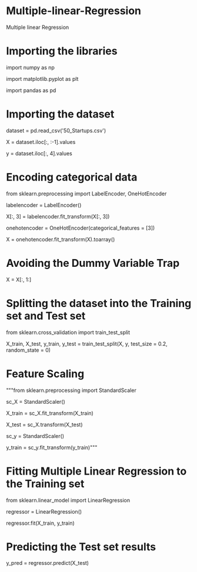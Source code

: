 # Multiple-linear-Regression
Multiple linear Regression
# Importing the libraries

import numpy as np

import matplotlib.pyplot as plt

import pandas as pd



# Importing the dataset

dataset = pd.read_csv('50_Startups.csv')

X = dataset.iloc[:, :-1].values

y = dataset.iloc[:, 4].values



# Encoding categorical data

from sklearn.preprocessing import LabelEncoder, OneHotEncoder

labelencoder = LabelEncoder()

X[:, 3] = labelencoder.fit_transform(X[:, 3])

onehotencoder = OneHotEncoder(categorical_features = [3])

X = onehotencoder.fit_transform(X).toarray()



# Avoiding the Dummy Variable Trap

X = X[:, 1:]



# Splitting the dataset into the Training set and Test set

from sklearn.cross_validation import train_test_split

X_train, X_test, y_train, y_test = train_test_split(X, y, test_size = 0.2, random_state = 0)



# Feature Scaling

"""from sklearn.preprocessing import StandardScaler

sc_X = StandardScaler()

X_train = sc_X.fit_transform(X_train)

X_test = sc_X.transform(X_test)

sc_y = StandardScaler()

y_train = sc_y.fit_transform(y_train)"""



# Fitting Multiple Linear Regression to the Training set

from sklearn.linear_model import LinearRegression

regressor = LinearRegression()

regressor.fit(X_train, y_train)



# Predicting the Test set results

y_pred = regressor.predict(X_test)
